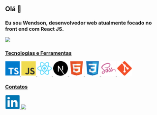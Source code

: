 ## Olá 👋

### Eu sou Wendson, desenvolvedor web atualmente focado no front end com React JS.

<div>
  <a href="https://github.com/wendson13">
  <img src="https://github-readme-stats-omega-fawn.vercel.app/api/top-langs/?username=wendson13&layout=compact&langs_count=7&theme=github_dark"/>
</div>

### Tecnologias e Ferramentas

<div>
  <img src="https://raw.githubusercontent.com/devicons/devicon/master/icons/typescript/typescript-original.svg" alt="typescript" width="48px" />
  <img src="https://raw.githubusercontent.com/devicons/devicon/master/icons/javascript/javascript-original.svg" alt="javascript" width="48px" />
  <img src="https://raw.githubusercontent.com/devicons/devicon/master/icons/react/react-original.svg" alt="react" width="48px" />
  <img src="https://raw.githubusercontent.com/devicons/devicon/master/icons/nextjs/nextjs-original.svg" alt="nextjs" width="48px" />
  <img src="https://raw.githubusercontent.com/devicons/devicon/master/icons/html5/html5-original.svg" alt="html5" width="48px" />
  <img src="https://raw.githubusercontent.com/devicons/devicon/master/icons/css3/css3-original.svg" alt="css3" width="48px" />
  <img src="https://raw.githubusercontent.com/devicons/devicon/master/icons/sass/sass-original.svg" alt="sass" width="48px" />
  <img src="https://raw.githubusercontent.com/devicons/devicon/master/icons/git/git-original.svg " alt="git" width="48px" />
</div>

### Contatos

<div>
  <a href="https://www.linkedin.com/in/wendson13" target="_blank">
    <img src="https://raw.githubusercontent.com/devicons/devicon/master/icons/linkedin/linkedin-original.svg" style="width: 48px" />
  </a>
  
  <a href="mailto:wendson.dev@gmail.com" target="_blank">
    <img src="https://gmail.google.com/favicon.ico" style="width: 48px" />
  </a>
</div>

